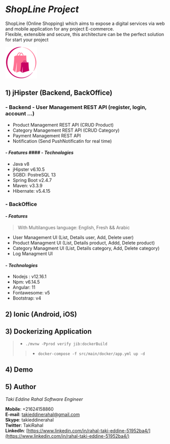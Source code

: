 
  
    
# ***ShopLine Project***   
ShopLine (Online Shopping) which aims to expose a digital services via web and mobile application for any project E-commerce.  
Flexible, extensible and secure, this architecture can be the perfect solution for start your project  
  
![](https://github.com/TakiRahal/ShopLineProject/blob/main/EcommerceMobile/src/assets/imgs/logo.png)  
  
    
## 1) jHipster (Backend, BackOffice)    
 ###  - Backend - User Management REST API (register, login, account ...)  
- Product Management REST API (CRUD Product)  
- Category Management REST API (CRUD Category)  
- Payment Management REST API  
- Notification (Send PushNotificatin for real time)  
#### - *Features* #### - *Technologies*    
 - Java v8    
- jHipster v6.10.5    
- SGBD: PostreSQL 13    
- Spring Boot v2.4.7   
- Maven: v3.3.9    
- Hibernate: v5.4.15    
    
     
###  - BackOffice    
 #### - *Features* 

>  With Multilangues language: English, Fresh && Arabic

  
- User Management UI (List, Details user, Add, Delete user)  
- Product Managment UI (List, Details product, Addd, Delete product)  
- Category Managment UI (List, Details category, Add, Delete category)  
- Log Managment UI  
  
#### - *Technologies*    
- Nodejs : v12.16.1  
- Npm: v6.14.5
- Angular: 11    
- Fontawesome: v5    
- Bootstrap: v4    
    
## 2) Ionic (Android, iOS)    
 ## 3) Dockerizing Application   
    
> - `./mvnw -Pprod verify jib:dockerBuild`  
> > - `docker-compose -f src/main/docker/app.yml up -d`  
  
  ## 4) Demo  
  
## 5) Author  
  
  
*Taki Eddine Rahal* *Software Engineer*  
  
**Mobile**: +21624158860  
**E-mail**: [takieddinerahal@gmail.com](mailto:takieddinerahal@gmail.com)    
**Skype**: takieddinerahal    
**Twitter**: TakiRahal  
**LinkedIn**: [https://www.linkedin.com/in/rahal-taki-eddine-51952ba4/](https://www.linkedin.com/in/rahal-taki-eddine-51952ba4/)